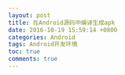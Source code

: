 ```yaml
---
layout: post
title: 在Android源码中编译生成apk
date: 2016-10-19 15:59:14 +0800
categories: Android
tags: Android开发环境
toc: true
comments: true
---
```

